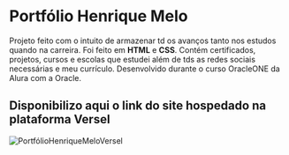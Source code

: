 # Portfólio Henrique Melo
Projeto feito com o intuito de armazenar td os avanços tanto nos estudos quando na carreira. 
Foi feito em **HTML** e **CSS**. 
Contém certificados, projetos, cursos e escolas que estudei além de tds as redes sociais necessárias e meu currículo. 
Desenvolvido durante o curso OracleONE da Alura com a Oracle.

## Disponibilizo aqui o link do site hospedado na plataforma Versel
![PortfólioHenriqueMeloVersel](https://curriculo-henrique-dev.vercel.app/)